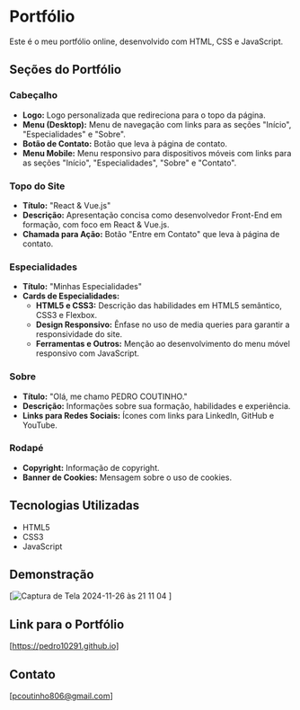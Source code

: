 # Portfólio

Este é o meu portfólio online, desenvolvido com HTML, CSS e JavaScript. 

## Seções do Portfólio

### Cabeçalho
* **Logo:** Logo personalizada que redireciona para o topo da página.
* **Menu (Desktop):** Menu de navegação com links para as seções "Início", "Especialidades" e "Sobre".
* **Botão de Contato:** Botão que leva à página de contato.
* **Menu Mobile:** Menu responsivo para dispositivos móveis com links para as seções "Início", "Especialidades", "Sobre" e "Contato".

### Topo do Site
* **Título:** "React & Vue.js"
* **Descrição:**  Apresentação concisa como desenvolvedor Front-End em formação, com foco em React & Vue.js.
* **Chamada para Ação:** Botão "Entre em Contato" que leva à página de contato.

### Especialidades
* **Título:** "Minhas Especialidades"
* **Cards de Especialidades:**
    * **HTML5 e CSS3:** Descrição das habilidades em HTML5 semântico, CSS3 e Flexbox.
    * **Design Responsivo:**  Ênfase no uso de media queries para garantir a responsividade do site.
    * **Ferramentas e Outros:** Menção ao desenvolvimento do menu móvel responsivo com JavaScript.

### Sobre
* **Título:** "Olá, me chamo PEDRO COUTINHO."
* **Descrição:**  Informações sobre sua formação, habilidades e experiência.
* **Links para Redes Sociais:** Ícones com links para LinkedIn, GitHub e YouTube.

### Rodapé
* **Copyright:**  Informação de copyright.
* **Banner de Cookies:** Mensagem sobre o uso de cookies.

## Tecnologias Utilizadas

* HTML5
* CSS3
* JavaScript


## Demonstração

[![Captura de Tela 2024-11-26 às 21 11 04](https://github.com/user-attachments/assets/78557f17-4c84-4db9-8fbe-b30b3a61b660)
]

## Link para o Portfólio

[https://pedro10291.github.io] 

## Contato

[pcoutinho806@gmail.com]
